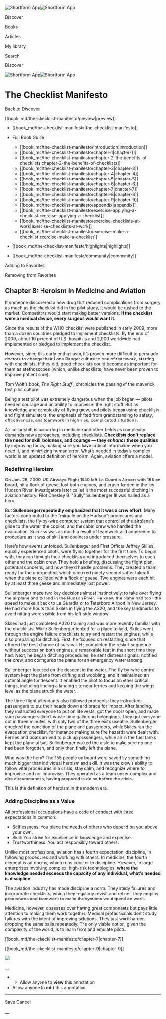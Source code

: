 ![Shortform App](/img/logo.36a2399e.svg)![Shortform App](/img/logo-dark.70c1b072.svg)

Discover

Books

Articles

My library

Search

Discover

![Shortform App](/img/logo.36a2399e.svg)![Shortform App](/img/logo-dark.70c1b072.svg)

# The Checklist Manifesto

Back to Discover

[[book_md/the-checklist-manifesto/preview|preview]]

  * [[book_md/the-checklist-manifesto|the-checklist-manifesto]]
  * Full Book Guide

    * [[book_md/the-checklist-manifesto/introduction|introduction]]
    * [[book_md/the-checklist-manifesto/chapter-1|chapter-1]]
    * [[book_md/the-checklist-manifesto/chapter-2-the-benefits-of-checklists|chapter-2-the-benefits-of-checklists]]
    * [[book_md/the-checklist-manifesto/chapter-3|chapter-3]]
    * [[book_md/the-checklist-manifesto/chapter-4|chapter-4]]
    * [[book_md/the-checklist-manifesto/chapter-5|chapter-5]]
    * [[book_md/the-checklist-manifesto/chapter-6|chapter-6]]
    * [[book_md/the-checklist-manifesto/chapter-7|chapter-7]]
    * [[book_md/the-checklist-manifesto/chapter-8|chapter-8]]
    * [[book_md/the-checklist-manifesto/chapter-9|chapter-9]]
    * [[book_md/the-checklist-manifesto/appendix|appendix]]
    * [[book_md/the-checklist-manifesto/exercise-applying-a-checklist|exercise-applying-a-checklist]]
    * [[book_md/the-checklist-manifesto/exercise-checklists-at-work|exercise-checklists-at-work]]
    * [[book_md/the-checklist-manifesto/exercise-make-a-checklist|exercise-make-a-checklist]]
  * [[book_md/the-checklist-manifesto/highlights|highlights]]
  * [[book_md/the-checklist-manifesto/community|community]]



Adding to Favorites 

Removing from Favorites 

## Chapter 8: Heroism in Medicine and Aviation

If someone discovered a new drug that reduced complications from surgery as much as the checklist did in the pilot study, it would be rushed to the market. Competitors would start making better versions. **If the checklist were a medical device, every surgeon would want it.**

Since the results of the WHO checklist were published in early 2009, more than a dozen countries pledged to implement checklists. By the end of 2009, about 10 percent of U.S. hospitals and 2,000 worldwide had implemented or pledged to implement the checklist.

However, since this early enthusiasm, it’s proven more difficult to persuade doctors to change their Lone Ranger culture to one of teamwork, starting with checklists. If they did, good checklists could become as important for them as stethoscopes (which, unlike checklists, have never been proven to improve patient care).

Tom Wolf’s book, _The Right Stuff_ , chronicles the passing of the maverick test pilot culture.

Being a test pilot was extremely dangerous when the job began — pilots needed courage and an ability to improvise: the right stuff. But as knowledge and complexity of flying grew, and pilots began using checklists and flight simulators, the emphasis shifted from grandstanding to safety, effectiveness, and teamwork in high-risk, complicated situations.

A similar shift is occurring in medicine and other fields as complexity demands new approaches, including checklists. **Checklists don’t replace the need for skill, boldness, and courage — they _enhance_ these qualities** by improving focus, making sure you have critical information when you need it, and minimizing human error. What’s needed in today’s complex world is an updated definition of heroism. Again, aviation offers a model.

### Redefining Heroism

On Jan. 25, 2009, US Airways Flight 1549 left La Guardia Airport with 155 on board, hit a flock of geese, lost both engines, and crash-landed in the icy Hudson River. Investigators later called it the most successful ditching in aviation history. Pilot Chesley B. “Sully” Sullenberger III was hailed as a hero.

But **Sullenberger repeatedly emphasized that it was a crew effort**. Many factors contributed to the “miracle on the Hudson”: procedures and checklists, the fly-by-wire computer system that controlled the airplane’s glide to the water, the copilot, and the cabin crew who handled the evacuation. Success was as much a result of teamwork and adherence to procedure as it was of skill and coolness under pressure.

Here’s how events unfolded. Sullenberger and First Officer Jeffrey Skiles, equally experienced pilots, were flying together for the first time. To begin with, they ran through their checklists and introduced themselves to each other and the cabin crew. They held a briefing, discussing the flight plan, potential concerns, and how they’d handle problems. They created a team, ready for the unexpected, which occurred ninety seconds after takeoff when the plane collided with a flock of geese. Two engines were each hit by at least three geese and immediately lost power.

Sullenberger made two key decisions almost instinctively: to take over flying the airplane and to land in the Hudson River. He knew the plane had too little speed to make it back to La Guardia or to Teterboro Airport in New Jersey. He had more hours than Skiles in flying the A320, and the key landmarks to avoid hitting were visible from his left-side window.

Skiles had just completed A320 training and was more recently familiar with the checklists. While Sullenberger looked for a place to land, Skiles went through the engine failure checklists to try and restart the engines, while also preparing for ditching. First, he focused on restarting, since that offered the best chance of survival. He completed the restart sequence without success on both engines, a remarkable feat in the short time they had. Next, he began ditching procedures: he sent distress signals, notified the crew, and configured the plane for an emergency water landing.

Sullenberger focused on the descent to the water. The fly-by-wire control system kept the plane from drifting and wobbling, and it maintained an optimal angle for descent. It enabled the pilot to focus on other critical things, including finding a landing site near ferries and keeping the wings level as the plane struck the water.

The three flight attendants also followed protocols: they instructed passengers to put their heads down and brace for impact. After landing, they instructed everyone to put on life vests, got the doors open, and made sure passengers didn’t waste time gathering belongings. They got everyone out in three minutes, with only two of the three exits useable. Sullenberger checked the condition of the plane and passengers, while Skiles ran the evacuation checklist, for instance making sure fire hazards were dealt with. Ferries and boats arrived to pick up passengers, while air in the fuel tanks kept the plane afloat. Sullenberger walked the aisle to make sure no one had been forgotten, and only then finally left the plane.

Who was the hero? The 155 people on board were saved by something much bigger than individual heroism and skill. It was the crew’s ability to follow vital procedures in a crisis, stay calm, and recognize where to improvise and not improvise. They operated as a team under complex and dire circumstances, having prepared to do so before the crisis.

This is the definition of heroism in the modern era.

### Adding Discipline as a Value

All professional occupations have a code of conduct with three expectations in common:

  * Selflessness: You place the needs of others who depend on you above your own.
  * Skill: You strive for excellence in knowledge and expertise.
  * Trustworthiness: You act responsibly toward others.



Unlike most professions, aviation has a fourth expectation: discipline, in following procedures and working with others. In medicine, the fourth element is autonomy, which runs counter to discipline. However, in large enterprises involving complex, high-risk technologies, **where the knowledge needed exceeds the capacity of any individual, what’s needed is discipline.**

The aviation industry has made discipline a norm. They study failures and incorporate checklists, which they regularly revisit and refine. They employ procedures and teamwork to make the systems we depend on work.

Medicine, however, obsesses over having great components but pays little attention to making them work together. Medical professionals don’t study failures with the intent of improving solutions. They just work harder, dropping the same balls repeatedly. The only viable option, given the complexity of the world, is to learn from and emulate pilots.

[[book_md/the-checklist-manifesto/chapter-7|chapter-7]]

[[book_md/the-checklist-manifesto/chapter-9|chapter-9]]

![](https://bat.bing.com/action/0?ti=56018282&Ver=2&mid=e2137f2e-eb96-40da-9236-23dfd8f43909&sid=1711133063fa11eebdec89a8b8ae3bbc&vid=171147a063fa11eea7440fcfeb230d96&vids=0&msclkid=N&pi=0&lg=en-US&sw=800&sh=600&sc=24&nwd=1&tl=Shortform%20%7C%20Book&p=https%3A%2F%2Fwww.shortform.com%2Fapp%2Fbook%2Fthe-checklist-manifesto%2Fchapter-8&r=&lt=292&evt=pageLoad&sv=1&rn=57056)

__

  *   * Allow anyone to **view** this annotation
  * Allow anyone to **edit** this annotation



* * *

Save Cancel

__



